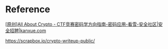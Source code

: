 



# Reference


[\[原创\]All About Crypto - CTF竞赛密码学方向指南-密码应用-看雪-安全社区|安全招聘|kanxue.com](https://bbs.kanxue.com/thread-269243.htm "\[原创\]All About Crypto - CTF竞赛密码学方向指南-密码应用-看雪-安全社区|安全招聘|kanxue.com")


https://scrapbox.io/crypto-writeup-public/

